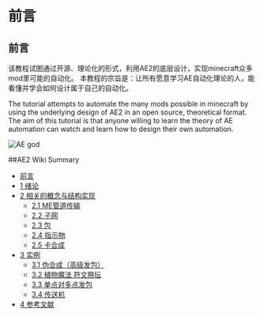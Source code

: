 # 前言

## 前言

该教程试图通过开源、理论化的形式，利用AE2的底层设计，实现minecraft众多mod里可能的自动化。 本教程的宗旨是：让所有愿意学习AE自动化理论的人，能看懂并学会如何设计属于自己的自动化。

The tutorial attempts to automate the many mods possible in minecraft by using the underlying design of AE2 in an open source, theoretical format. The aim of this tutorial is that anyone willing to learn the theory of AE automation can watch and learn how to design their own automation.

![AE god](https://github.com/philogos/Applied-Energistics-2-From-Mastery-to-Ultimate-tutorial-series/assets/113762899/478cdd5a-6b31-4129-9462-c66843be1247)

##AE2 Wiki Summary

*  [前言](README.md)
* [1 绪论](1-绪论.md)
* [2 相关的概念与结构实现](2-相关的概念与实现/README.md)
  * [2.1 ME管道传输](2-相关的概念与实现/2.1-物品（数据）传输.md)
  * [2.2 子网](2-相关的概念与实现/2.2-子网.md)
  * [2.3 包](2-相关的概念与实现/2.3-发包.md)
  * [2.4 指示物](2-相关的概念与实现/2.4-指示物.md)
  * [2.5 卡合成](2-相关的概念与实现/2.5-卡合成.md)
* [3 实例](3-实例/README.md)
  * [3.1 伪合成（高级发包）](3-实例/3.1-伪合成（高级发包）.md)
  * [3.2 植物魔法 符文祭坛](3-实例/3.2-植物魔法符文祭坛.md)
  * [3.3 单点对多点发包](3-实例/3.3-单样板对多子网遍历发包.md)
  * [3.4 传送机](3-实例/3.4-传送机.md)
* [4 参考文献](4-参考文献.md)
